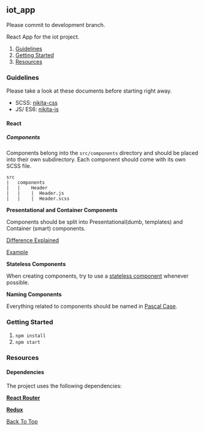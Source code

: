 ## iot_app

Please commit to development branch.

React App for the iot project.

1. <a href="#guidelines">Guidelines</a>
2. <a href="#getting-started">Getting Started</a>
3. <a href="#resources">Resources</a>

### Guidelines

Please take a look at these documents before starting right away.

+ SCSS: <a href="https://github.com/nikita-kit/nikita-css">nikita-css</a>
+ JS/ ES6: <a href="https://github.com/nikita-kit/nikita-js">nikita-js</a>

#### React

##### Components

Components belong into the `src/components` directory and should be placed 
into their own subdirectory. Each component should come with its 
own SCSS file.

```
src
|   components
|   |    Header
|   |    |  Header.js
|   |    |  Header.scss
```

**Presentational and Container Components**

Components should be split into Presentational(dumb, templates) and Container
(smart) 
components.

<a href="https://medium.com/@dan_abramov/smart-and-dumb-components-7ca2f9a7c7d0">Difference Explained</a>

<a href="https://gist.github.com/chantastic/fc9e3853464dffdb1e3c">Example</a>

**Stateless Components**

When creating components, try to use a 
<a href="https://programmingwithmosh.com/react/react-functional-components/">stateless component</a> whenever possible.

**Naming Components**

Everything related to components should be named in <a href="http://wiki.c2.com/?PascalCase">Pascal Case</a>.

### Getting Started

1. `npm install`
2. `npm start`

### Resources

#### Dependencies

The project uses the following dependencies:

**<a href="https://github.com/ReactTraining/react-router">React Router</a>**

**<a href="https://redux.js.org/">Redux</a>**

<a href="#iot_app">Back To Top</a>